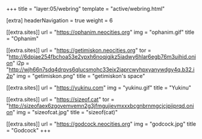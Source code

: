 +++
title = "layer:05/webring"
template = "active/webring.html"

[extra]
headerNavigation = true
weight = 6

[[extra.sites]]
url = "https://ophanim.neocities.org"
img = "ophanim.gif"
title = "Ophanim"

[[extra.sites]]
url = "https://getimiskon.neocities.org"
tor = "http://6dpjae254fbchoa53e2ypxh6noqjgjkz5iadwy6hlar6egb76m3uihid.onion"
i2p = "http://wjh66n7sdq4drpvs6qlucsmohc33eix2japrcwyhpxyanywdgy4q.b32.i2p"
img = "getimiskon.png"
title = "getimiskon's space"

[[extra.sites]]
url = "https://yukinu.com"
img = "yukinu.gif"
title = "Yukinu"

[[extra.sites]]
url = "https://sizeof.cat"
tor = "http://sizeofaex6zgovemvemn2g3jfmgujievmxxxbcgnbrnmgcjcjpiiprqd.onion"
img = "sizeofcat.jpg"
title = "sizeof(cat)"

[[extra.sites]]
url = "https://godcock.neocities.org"
img = "godcock.jpg"
title = "Godcock"
+++
